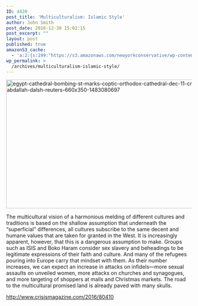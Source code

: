 ```yaml
---
ID: 4420
post_title: 'Multiculturalism: Islamic Style'
author: John Smith
post_date: 2016-12-30 15:02:15
post_excerpt: ""
layout: post
published: true
amazonS3_cache:
  - 'a:2:{s:199:"https://s3.amazonaws.com/newyorkconservative/wp-content/uploads/2016/12/30150117/Egypt-Cathedral-Bombing-St.-Marks-Coptic-Orthodox-Cathedral-Dec-11-CNS-photo_Amr-Abdallah-Dalsh-Reuters-1483080697.jpg";a:1:{s:9:"timestamp";i:1483128135;}s:207:"https://s3.amazonaws.com/newyorkconservative/wp-content/uploads/2016/12/30150117/Egypt-Cathedral-Bombing-St.-Marks-Coptic-Orthodox-Cathedral-Dec-11-CNS-photo_Amr-Abdallah-Dalsh-Reuters-660x350-1483080697.jpg";a:1:{s:9:"timestamp";i:1483128135;}}'
wp_permalink: >
  /archives/multiculturalism-islamic-style/
---
```

<a href="https://s3.amazonaws.com/newyorkconservative/wp-content/uploads/2016/12/30150117/Egypt-Cathedral-Bombing-St.-Marks-Coptic-Orthodox-Cathedral-Dec-11-CNS-photo_Amr-Abdallah-Dalsh-Reuters-660x350-1483080697.jpg"><img class="alignnone size-full wp-image-4421" src="https://s3.amazonaws.com/newyorkconservative/wp-content/uploads/2016/12/30150117/Egypt-Cathedral-Bombing-St.-Marks-Coptic-Orthodox-Cathedral-Dec-11-CNS-photo_Amr-Abdallah-Dalsh-Reuters-660x350-1483080697.jpg" alt="egypt-cathedral-bombing-st-marks-coptic-orthodox-cathedral-dec-11-cns-photo_amr-abdallah-dalsh-reuters-660x350-1483080697" width="660" height="350" /></a>

The multicultural vision of a harmonious melding of different cultures and traditions is based on the shallow assumption that underneath the “superficial” differences, all cultures subscribe to the same decent and humane values that are taken for granted in the West. It is increasingly apparent, however, that this is a dangerous assumption to make. Groups such as ISIS and Boko Haram consider sex slavery and beheadings to be legitimate expressions of their faith and culture. And many of the refugees pouring into Europe carry that mindset with them. As their number increases, we can expect an increase in attacks on infidels—more sexual assaults on unveiled women, more attacks on churches and synagogues, and more targeting of shoppers at malls and Christmas markets. The road to the multicultural promised land is already paved with many skulls.

<a href="http://www.crisismagazine.com/2016/80410">http://www.crisismagazine.com/2016/80410</a>